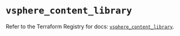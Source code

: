 # `vsphere_content_library`

Refer to the Terraform Registry for docs: [`vsphere_content_library`](https://registry.terraform.io/providers/vmware/vsphere/2.14.1/docs/resources/content_library).
